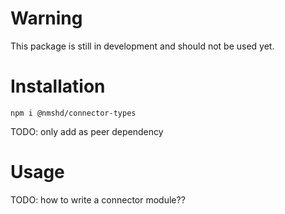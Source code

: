 # Warning

This package is still in development and should not be used yet.

# Installation

```
npm i @nmshd/connector-types
```

TODO: only add as peer dependency

# Usage

TODO: how to write a connector module??
